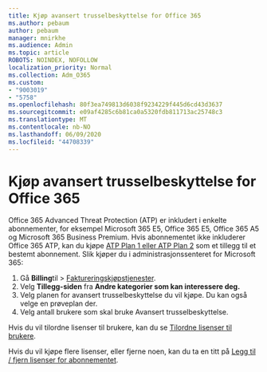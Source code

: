 ```yaml
---
title: Kjøp avansert trusselbeskyttelse for Office 365
ms.author: pebaum
author: pebaum
manager: mnirkhe
ms.audience: Admin
ms.topic: article
ROBOTS: NOINDEX, NOFOLLOW
localization_priority: Normal
ms.collection: Adm_O365
ms.custom:
- "9003019"
- "5758"
ms.openlocfilehash: 80f3ea749813d6038f9234229f445d6cd43d3637
ms.sourcegitcommit: e09af4285c6b81ca0a5320fdb811713ac25748c3
ms.translationtype: MT
ms.contentlocale: nb-NO
ms.lasthandoff: 06/09/2020
ms.locfileid: "44708339"
---
```

# <a name="purchase-office-365-advanced-threat-protection"></a>Kjøp avansert trusselbeskyttelse for Office 365

Office 365 Advanced Threat Protection (ATP) er inkludert i enkelte abonnementer, for eksempel Microsoft 365 E5, Office 365 E5, Office 365 A5 og Microsoft 365 Business Premium. Hvis abonnementet ikke inkluderer Office 365 ATP, kan du kjøpe [ATP Plan 1 eller ATP Plan 2](https:/www.microsoft.com/microsoft-365/exchange/advance-threat-protection?market=um#office-ProductsCompare-785zwzq) som et tillegg til et bestemt abonnement. Slik kjøper du i administrasjonssenteret for Microsoft 365:

1. Gå **Billing**til   >   [Faktureringskjøpstjenester](https://go.microsoft.com/fwlink/p/?linkid=868433).
2. Velg **Tillegg-siden** fra **Andre kategorier som kan interessere deg.**
3. Velg planen for avansert trusselbeskyttelse du vil kjøpe. Du kan også velge en prøveplan der.
4. Velg antall brukere som skal bruke Avansert trusselbeskyttelse.

Hvis du vil tilordne lisenser til brukere, kan du se [Tilordne lisenser til brukere](https://docs.microsoft.com/microsoft-365/admin/manage/assign-licenses-to-users?view=o365-worldwide).

Hvis du vil kjøpe flere lisenser, eller fjerne noen, kan du ta en titt på [Legg til / fjern lisenser for abonnementet](https://docs.microsoft.com/microsoft-365/commerce/licenses/buy-licenses?view=o365-worldwide#add-or-remove-licenses-for-your-business-subscription).